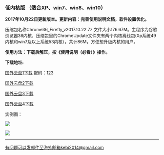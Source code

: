 ### 低内核版 （适合XP、win7、win8、win10）

**2017年10月22日更新版本。更新内容：完善使用说明文档，软件设置优化。**

压缩包名称Chrome36_Firefly_v2017.10.22.7z 文件大小176.67M。主程序为谷歌浏览器36内核，压缩包里的ChromeUpdate文件夹有两个内核离线包(Xp系统49内核和win7及以上系统53内核），共计86M，方便想升级内核的用户。

**使用方法：下载后解压，按《使用说明（必看）》操作。**

**下载地址:**

[国外云盘1下载](https://www.adrive.com/public/cEJjRH/Chrome53_Firefly_v2017.10.22.7z)  密码：123

[国外云盘2下载](http://45.32.141.248:8000/f/30afb538e9/)

[国外云盘3下载](http://108.61.224.82:8000/f/c6d8ecd08c/)

[国外云盘4下载](https://yadi.sk/d/G1TdyeVF3PrrpV)

实例图：

![](https://raw.githubusercontent.com/Alvin9999/pac2/master/firefly1.PNG)

![](https://raw.githubusercontent.com/Alvin9999/pac2/master/firefly2.png)



***

有问题可以发邮件至海外邮箱kebi2014@gmail.com
